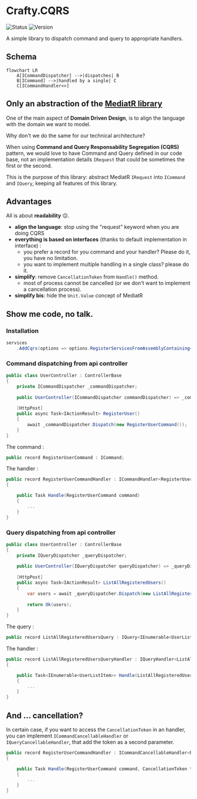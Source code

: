 # Crafty.CQRS

![Status](https://github.com/pierregillon/Crafty.CQRS/actions/workflows/dotnet.yml/badge.svg)
![Version](https://img.shields.io/badge/dynamic/xml?color=blue&label=version&prefix=v&query=//Project/PropertyGroup/Version/text()&url=https://raw.githubusercontent.com/pierregillon/Crafty.CQRS/main/src/Crafty.CQRS/Crafty.CQRS.csproj)

A simple library to dispatch command and query to appropriate handlers.

## Schema

```mermaid
flowchart LR
    A[ICommandDispatcher] -->|dispatches| B
    B[ICommand] -->|handled by a single| C
    C[ICommandHandler<>]
```

## Only an abstraction of the [MediatR library](https://github.com/jbogard/MediatR)

One of the main aspect of **Domain Driven Design**, is to align the language with the domain we want to model.

Why don't we do the same for our technical architecture?

When using **Command and Query Responsability Segregation (CQRS)** pattern, we would love to have Command and Query
defined in our code base, not an implementation details `IRequest` that could be sometimes the first or the second.

This is the purpose of this library: abstract MediatR `IRequest` into `ICommand` and `IQuery`, keeping all features of this library.

## Advantages

All is about **readability** 😌.

- **align the language**: stop using the "request" keyword when you are doing CQRS
- **everything is based on interfaces** (thanks to default implementation in interface) : 
  - you prefer a record for you command and your handler? Please do it, you have no limitation.
  - you want to implement multiple handling in a single class? please do it. 
- **simplify**: remove `CancellationToken` from `Handle()` method.
  - most of process cannot be cancelled (or we don't want to implement a cancellation process).
- **simplify bis**: hide the `Unit.Value` concept of MediatR

## Show me code, no talk.

### Installation

```csharp
services
    .AddCqrs(options => options.RegisterServicesFromAssemblyContaining<XXX>())
```

### Command dispatching from api controller

```csharp
public class UserController : ControllerBase
{
    private ICommandDispatcher _commandDispatcher;
    
    public UserController(ICommandDispatcher commandDispatcher) => _commandDispatcher = commandDispatcher;
  
    [HttpPost]
    public async Task<IActionResult> RegisterUser()
    {
        await _commandDispatcher.Dispatch(new RegisterUserCommand());
    }
}
```

The command :
```csharp
public record RegisterUserCommand : ICommand;
```

The handler :
```csharp
public record RegisterUserCommandHandler : ICommandHandler<RegisterUserCommand>
{

    public Task Handle(RegisterUserCommand command)
    {
        ...
    }
}
```

### Query dispatching from api controller

```csharp
public class UserController : ControllerBase
{
    private IQueryDispatcher _queryDispatcher;
    
    public UserController(IQueryDispatcher queryDispatcher) => _queryDispatcher = queryDispatcher;
  
    [HttpPost]
    public async Task<IActionResult> ListAllRegisteredUsers()
    {
        var users = await _queryDispatcher.Dispatch(new ListAllRegisteredUsersQuery());
        
        return Ok(users);
    }
}
```

The query :
```csharp
public record ListAllRegisteredUsersQuery : IQuery<IEnumerable<UserListItem>>;
```

The handler :
```csharp
public record ListAllRegisteredUsersQueryHandler : IQueryHandler<ListAllRegisteredUsersQuery, IEnumerable<UserListItem>>
{

    public Task<IEnumerable<UserListItem>> Handle(ListAllRegisteredUsersQuery query)
    {
        ...
    }
}
```

## And ... cancellation?

In certain case, if you want to access the `CancellationToken` in an handler, 
you can implement `ICommandCancellableHandler` or `IQueryCancellableHandler`, that add the token as a second parameter.

```csharp
public record RegisterUserCommandHandler : ICommandCancellableHandler<RegisterUserCommand>
{

    public Task Handle(RegisterUserCommand command, CancellationToken token)
    {
        ...
    }
}
```
